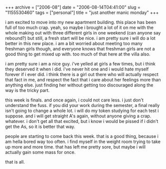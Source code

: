 +++
archive = ["2006-08"]
date = "2006-08-14T04:41:00"
slug = "1155530460"
tags = ["personal"]
title = "just another manic monday"
+++

i am excited to move into my new apartment building. this place has been
full of too much crap. yeah, so maybe i brought a lot of it on me with the
whole making out with three different girls in one weekend (can anyone say
rebound?) but still, a fresh start will be nice. i am pretty sure i will
do a lot better in this new place. i am a bit worried about meeting too
many freshman girls though, and everyone knows that freshman girls are not
a good thing to get mixed up with. too much of that here at the villa
also.

i am pretty sure i am a nice guy. i've yelled at girls a few times, but
i think they deserved it when i did. i've never hit one and i would hate
myself forever if i ever did. i think there is a girl out there who will
actually respect that fact in me, and respect the fact that i care about
her feelings more than anything else. just finding her without getting too
discouraged along the way is the tricky part.

this week is finals. and once again, i could not care less. i just don't
understand the fuss. if you did your work during the semester, a final
really isn't going to change a whole lot. i will do my token studying for
each test i suppose. and i will get straight A's again, without anyone
giving a crap. whatever. i don't get all that excited, but i know i would
be pissed if i didn't get the As, so it is better that way.

people are starting to come back this week. that is a good thing, because
i am hella bored way too often. i find myself in the weight room trying to
take up more and more time. that has left me pretty sore, but maybe i will
actually gain some mass for once.

that is all.

